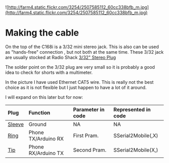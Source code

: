 ![http://farm4.static.flickr.com/3254/2507585112_60cc338bfb_m.jpg](http://farm4.static.flickr.com/3254/2507585112_60cc338bfb_m.jpg)
# Making the cable #
On the top of the C168i is a 3/32 mini stereo jack.  This is also can be used as "hands-free" connection , but not both at the same time.  These 3/32 jack are usually stocked at Radio Shack [3/32" Stereo Plug](http://www.radioshack.com/product/index.jsp?productId=2062449&cp=&sr=1&origkw=3%2F32&kw=3%2F32&parentPage=search)

The solder point on the 3/32 plug are very small so it is probably a good idea to check for shorts with a multimeter.

In the picture I have used Ethernet CAT5 wire.  This is really not the best choice as it is not flexible but I just happen to have a lot of it around.

I will expand on this later but for now:

|**Plug**|**Function**|**Parameter in code**|**Represented in code**|
|:-------|:-----------|:--------------------|:----------------------|
|[Sleeve](http://en.wikipedia.org/wiki/TRS_connector#Tip.2Fring.2Fsleeve_terminology)|Ground|NA|NA|
|[Ring](http://en.wikipedia.org/wiki/TRS_connector#Tip.2Fring.2Fsleeve_terminology)|Phone TX/Arduino RX|First Pram.|SSerial2Mobile(<Arduino pin>,X)|
|[Tip](http://en.wikipedia.org/wiki/TRS_connector#Tip.2Fring.2Fsleeve_terminology)|Phone RX/Arduino TX|Second Pram.|SSerial2Mobile(X,<Arduino Pin>)|